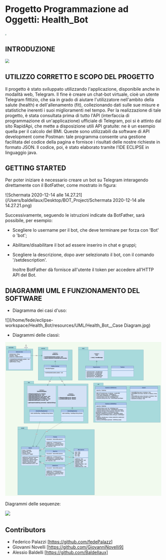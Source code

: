 # Progetto Programmazione ad Oggetti: Health_Bot

<img src="/home/fede/eclipse-workspace/Health_Bot/resources/Bot_def.jpg" style="zoom: 25%;" />

## INTRODUZIONE

<img src="/home/fede/eclipse-workspace/Health_Bot/resources/Funzionamento_BOT.png" style="zoom: 80%;" />

## UTILIZZO CORRETTO E SCOPO DEL PROGETTO

Il progetto è stato sviluppato utilizzando l'applicazione, disponibile anche in modalità web, Telegram. 
Il fine è creare un chat-bot virtuale, cioè un utente Telegram fittizio, che sia in grado di aiutare l'utilizzatore nell'ambito della salute (health) e dell'allenamento (fit), collezionando dati sulle sue misure e statistiche inerenti i suoi miglioramenti nel tempo. 
Per la realizzazione di tale progetto, è stata consultata prima di tutto l'API (interfaccia di programmazione di un'applicazione) ufficiale di Telegram, poi si è attinto dal sito RapidApi, che mette a disposizione utili API gratuite: ne è un esempio quella per il calcolo del BMI. Queste sono utilizzabili da software di API development come Postman: tale programma consente una gestione facilitata del codice della pagina e fornisce i risultati delle nostre richieste in formato JSON.
Il codice, poi, è stato elaborato tramite l’IDE ECLIPSE in linguaggio java.

## GETTING STARTED

Per poter iniziare è necessario creare un bot su Telegram interagendo direttamente con il BotFather, come mostrato in figura:

![Schermata 2020-12-14 alle 14.27.21](/Users/baldellaux/Desktop/BOT_Project/Schermata 2020-12-14 alle 14.27.21.png)

Successivamente, seguendo le istruzioni indicate da BotFather, sarà possibile, per esempio:

- Scegliere lo username per il bot, che deve terminare per forza con 'Bot' o 'bot';

- Abilitare/disabilitare il bot ad essere inseriro in chat e gruppi;

- Scegliere la descrizione, dopo aver selezionato il bot, con il comando '/setdescription'.

  Inoltre BotFather dà fornisce all'utente il token per accedere all'HTTP API del Bot.

## DIAGRAMMI UML E FUNZIONAMENTO DEL SOFTWARE

- Diagramma dei casi d'uso:

![](/home/fede/eclipse-workspace/Health_Bot/resources/UML/Health_Bot__Case Diagram.jpg)





- Diagrammi delle classi:

<img src="resources/UML/class_diagram-Diagramma classi.png" style="zoom:80%;" />



Diagrammi delle sequenze:

![](/Users/baldellaux/Desktop/BOT_Project/Health_Bot/resources/UML/Seq_diagram-Seq_Updates.png)



## Contributors

- Federico Palazzi [https://github.com/fedePalazz]
- Giovanni Novelli [https://github.com/GiovanniNovelli9] 
- Alessio Baldelli [https://github.com/Baldellaux]

